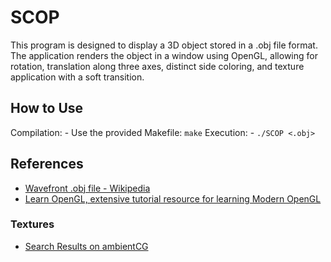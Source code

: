# SCOP
This program is designed to display a 3D object stored in a .obj file format.
The application renders the object in a window using OpenGL, allowing for rotation, translation along three axes, distinct side coloring, and texture application with a soft transition.

## How to Use
Compilation:
    - Use the provided Makefile: `make`
Execution:
    - `./SCOP <.obj>`


## References
- [Wavefront .obj file - Wikipedia](https://en.wikipedia.org/wiki/Wavefront_.obj_file)
- [Learn OpenGL, extensive tutorial resource for learning Modern OpenGL](https://learnopengl.com/)

### Textures
- [Search Results on ambientCG](https://ambientcg.com/list?category=&date=&createdUsing=&basedOn=&q=&method=&type=&sort=Downloads)
